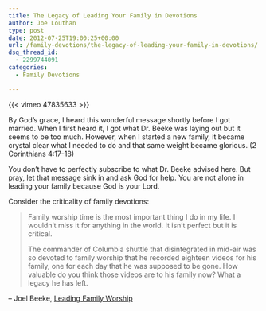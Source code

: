 ```yaml
---
title: The Legacy of Leading Your Family in Devotions
author: Joe Louthan
type: post
date: 2012-07-25T19:00:25+00:00
url: /family-devotions/the-legacy-of-leading-your-family-in-devotions/
dsq_thread_id:
  - 2299744091
categories:
  - Family Devotions

---
```

{{< vimeo 47835633 >}}

By God&#8217;s grace, I heard this wonderful message shortly before I got married. When I first heard it, I got what Dr. Beeke was laying out but it seems to be too much. However, when I started a new family, it became crystal clear what I needed to do and that same weight became glorious. (2 Corinthians 4:17-18)

You don&#8217;t have to perfectly subscribe to what Dr. Beeke advised here. But pray, let that message sink in and ask God for help. You are not alone in leading your family because God is your Lord.

Consider the criticality of family devotions:

> Family worship time is the most important thing I do in my life. I wouldn’t miss it for anything in the world. It isn’t perfect but it is critical.
> 
> The commander of Columbia shuttle that disintegrated in mid-air was so devoted to family worship that he recorded eighteen videos for his family, one for each day that he was supposed to be gone. How valuable do you think those videos are to his family now? What a legacy he has left.

&#8211; Joel Beeke, [Leading Family Worship][1]

 [1]: http://www.desiringgod.org/resource-library/conference-messages/leading-family-worship